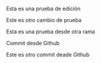 Esta es una prueba de edición

Este es otro cambio de prueba

Esta es una prueba desde otra rama

Commit desde Github

Este es otro commit deade Github
